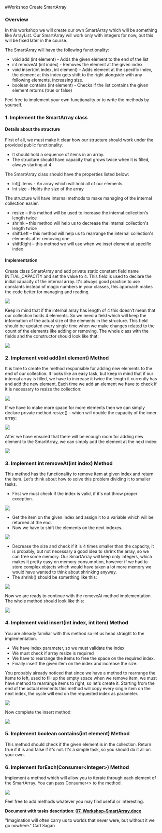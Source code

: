 #Workshop Create SmartArray

### Overview

In this workshop we will create our own SmartArray which will be something like ArrayList. Our SmartArray will work only with integers for now, but this will be fixed later in the course.

The SmartArray will have the following functionality:

- void add (int element) - Adds the given element to the end of the list
- int removeAt (int index) - Removes the element at the given index
- void insert(int index, int element) – Adds element at the specific index, the element at this index gets shift to the right alongside with any following elements, increasing size.
- boolean contains (int element) - Checks if the list contains the given element returns (true or false)

Feel free to implement your own functionality or to write the methods by yourself.

### 1. Implement the SmartArray class

#### Details about the structure

First of all, we must make it clear how our structure should work under the provided public functionality.

- It should hold a sequence of items in an array. 
- The structure should have capacity that grows twice when it is filled, always starting at 4. 

The SmartArray class should have the properties listed below:

- Int[] items - An array which will hold all of our elements
- Int size – Holds the size of the array

The structure will have internal methods to make managing of the internal collection easier.

- resize – this method will be used to increase the internal collection's length twice
- shrink – this method will help us to decrease the internal collection's length twice 
- shiftLeft – this method will help us to rearrange the internal collection's elements after removing one.
- shiftRight – this method we will use when we inset element at specific index

#### Implementation

Create class SmartArray and add private static constant field name INITIAL_CAPACITY and set the value to 4.
This field is used to declare the initial capacity of the internal array. It's always good practice to use constants instead of magic numbers in your classes, this approach makes the code better for managing and reading.

![](../../resources/L16SmartArray/media/image1.png)

Keep in mind that if the internal array has length of 4 this doesn’t mean that our collection holds 4 elements. So we need a field which will keep the information of the actual size of the elements in the structure.
This field should be updated every single time when we make changes related to the count of the elements like adding or removing.
The whole class with the fields and the constructor should look like that:

![](../../resources/L16SmartArray/media/image2.png)

### 2. Implement void add(int element) Method

It is time to create the method responsible for adding new elements to the end of our collection. It looks like an easy task, but keep in mind that if our internal array is filled, we have to increase it twice the length it currently has and add the new element.
Each time we add an element we have to check if it is necessary to resize the collection:

![](../../resources/L16SmartArray/media/image3.png)

If we have to make more space for more elements then we can simply declare private method resize() – which will double the capacity of the inner array:

![](../../resources/L16SmartArray/media/image4.png)

After we have ensured that there will be enough room for adding new element to the SmartArray, we can simply add the element at the next index:

![](../../resources/L16SmartArray/media/image5.png)

### 3. Implement int removeAt(int index) Method

This method has the functionality to remove item at given index and return the item. Let's think about how to solve this problem dividing it to smaller tasks.

- First we must check if the index is valid, if it's not throw proper exception.

![](../../resources/L16SmartArray/media/image6.png)

- Get the item on the given index and assign it to a variable which will be returned at the end.
- Now we have to shift the elements on the next indexes.

![](../../resources/L16SmartArray/media/image7.png)

- Decrease the size and check if it is 4 times smaller than the capacity, it is probably, but not necessary a good idea to shrink the array, so we can free some memory. Our SmartArray will keep only integers, which makes it pretty easy on memory consumption, however if we had to store complex objects which would have taken a lot more memory we would have wanted to think about shrinking anyway.
- The shrink() should be something like this:

![](../../resources/L16SmartArray/media/image8.png)

Now we are ready to continue with the removeAt method implementation.
The whole method should look like this:

![](../../resources/L16SmartArray/media/image9.png)

### 4. Implement void insert(int index, int item) Method

You are already familiar with this method so let us head straight to the implementation.

- We have index parameter, so we must validate the index
- We must check if array resize is required
- We have to rearrange the items to free the space on the required index.
- Finally insert the given item on the index and increase the size.

You probably already noticed that since we have a method to rearrange the items to left, used to fill up the empty space when we remove item, we must have method to rearrange items to right, so let's create it.
Starting from the end of the actual elements this method will copy every single item on the next index, the cycle will end on the requested index as parameter.

![](../../resources/L16SmartArray/media/image10.png)

Now complete the insert method:

![](../../resources/L16SmartArray/media/image11.png)

### 5. Implement boolean contains(int element) Method

This method should check if the given element is in the collection. Return true if it is and false if it's not. It's a simple task, so you should do it all on your own.  

### 6. Implement forEach(Consumer\<Integer>) Method

Implement a method which will allow you to iterate through each element of the SmartArray. You can pass Consumer\<> to the method.

![](../../resources/L16SmartArray/media/image12.png)

Feel free to add methods whatever you may find useful or interesting.

<p><b>Document with tasks description: <a href="../../resources/L16SmartArray/07. Workshop-SmartArray.docx">07. Workshop-SmartArray.docx</a></b></p>

"Imagination will often carry us to worlds that never were, but without it we go nowhere." Carl Sagan